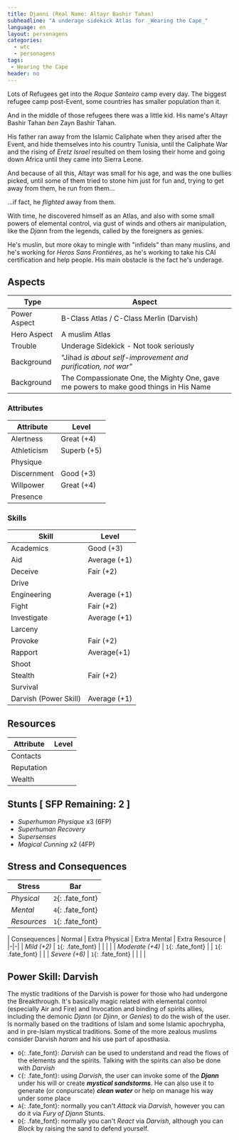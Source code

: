 ```yaml
---
title: Djanni (Real Name: Altayr Bashir Tahan)
subheadline: "A underage sidekick Atlas for _Wearing the Cape_"
language: en
layout: personagens
categories:
  - wtc
  - personagens
tags:
 - Wearing the Cape
header: no
---
```


Lots of Refugees get into the _Roque Santeiro_ camp every day. The biggest refugee camp post-Event, some countries has smaller population than it. 

And in the middle of those refugees there was a little kid. His name's Altayr Bashir Tahan _ben_ Zayn Bashir Tahan. 

His father ran away from the Islamic Caliphate when they arised after the Event, and hide themselves into his country Tunisia, until the Caliphate War and the rising of _Eretz Israel_ resulted on them losing their home and going down Africa until they came into Sierra Leone.

And because of all this, Altayr was small for his age, and was the one bullies picked, until some of them tried to stone him just for fun and, trying to get away from them, he run from them...

...if fact, he _flighted_ away from them.

With time, he discovered himself as an Atlas, and also with some small powers of elemental control, via gust of winds and others air manipulation, like the _Djann_ from the legends, called by the foreigners as genies.

He's muslin, but more okay to mingle with "infidels" than many muslins, and he's working for _Heros Sans Frontiéres_, as he's working to take his CAI certification and help people. His main obstacle is the fact he's underage.

## Aspects

| Type | Aspect |
|-|-|
| Power Aspect | B-Class Atlas / C-Class Merlin (Darvish) |
| Hero Aspect | A muslim Atlas |
| Trouble  | Underage Sidekick - Not took seriously  |
| Background | "Jihad _is about self-improvement and purification, not war"_ |
| Background | The Compassionate One, the Mighty One, gave me powers to make good things in His Name |

### Attributes

| Attribute | Level |
|-|-|
| Alertness | Great (+4) | 
| Athleticism | Superb (+5) |
| Physique |  |
| Discernment | Good (+3)  |
| Willpower | Great (+4) |
| Presence |   |

### Skills

| Skill | Level |
|-|-|
| Academics | Good (+3)  | 
| Aid |  Average (+1) | 
| Deceive | Fair (+2) | 
| Drive |  |
| Engineering | Average (+1) | 
| Fight | Fair (+2)  |  
| Investigate | Average (+1) |
| Larceny | |
| Provoke | Fair (+2) | 
| Rapport | Average(+1) |
| Shoot |  | 
| Stealth | Fair (+2) | 
| Survival |  |
| Darvish (Power Skill) |  Average (+1) | 

## Resources

| Attribute | Level |
|-|-|
| Contacts | |
| Reputation |  |
| Wealth | |

## Stunts [ SFP Remaining: 2 ]

+ _Superhuman Physique_ x3 (6FP)
+ _Superhuman Recovery_
+ _Supersenses_
+ _Magical Cunning_ x2 (4FP)

## Stress and Consequences

| Stress | Bar |
|-|-|
| _Physical_ | `2`{: .fate_font} |
| _Mental_ | `4`{: .fate_font} |
| _Resources_ | `1`{: .fate_font} |

| Consequences | Normal | Extra Physical | Extra Mental | Extra Resource |
|-|-|
| _Mild (+2)_ |  `1`{: .fate_font} |  | | |
| _Moderate (+4)_ | `1`{: .fate_font} |  | `1`{: .fate_font} | | 
| _Severe (+6)_ | `1`{: .fate_font} |  | | |


## Power Skill: Darvish

The mystic traditions of the Darvish is power for those who had undergone the Breakthrough. It's basically magic related with elemental control (especially Air and Fire) and Invocation and binding of spirits allies, including the demonic _Djann_ (or _Djinn_, or _Genies_) to do the wish of the user. Is normally based on the traditions of Islam and some Islamic apochrypha, and in pre-Islam mystical traditions. Some of the more zealous muslims consider Darvish _haram_ and his use part of aposthasia.

+ `O`{: .fate_font}: _Darvish_ can be used to understand and read the flows of the elements and the spirits. Talking with the spirits can also be done with _Darvish_
+ `C`{: .fate_font}: using _Darvish_, the user can invoke some of the ___Djann___ under his will or create ___mystical sandstorms___. He can also use it to generate (or conpurscate) ___clean water___ or help on manage his way under some place
+ `A`{: .fate_font}: normally you can't _Attack_ via _Darvish_, however you can do it via _Fury of Djann_ Stunts. 
+ `D`{: .fate_font}: normally you can't _React_ via _Darvish_, although you can _Block_ by raising the sand to defend yourself.
